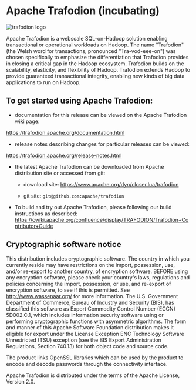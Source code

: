# Apache Trafodion (incubating)
![trafodion logo](http://trafodion.apache.org/images/logos/trafodion-logo.jpg)

Apache Trafodion is a webscale SQL-on-Hadoop solution enabling transactional or 
operational workloads on Hadoop.  The name "Trafodion" (the Welsh word for 
transactions, pronounced "Tra-vod-eee-on") was chosen specifically to emphasize 
the differentiation that Trafodion provides in closing a critical gap in the 
Hadoop ecosystem. Trafodion builds on the scalability, elasticity, and 
flexibility of Hadoop. Trafodion extends Hadoop to provide guaranteed 
transactional integrity, enabling new kinds of big data applications to run on 
Hadoop.

## To get started using Apache Trafodion: 

  - documentation for this release can be viewed on the Apache Trafodion wiki page: 
  
  https://trafodion.apache.org/documentation.html

  - release notes describing changes for particular releases can be viewed:
  
  https://trafodion.apache.org/release-notes.html

  - the latest Apache Trafodion can be downloaded from Apache
    distribution site or accessed from git:

    - download site:
      https://www.apache.org/dyn/closer.lua/trafodion

    - git site:
      `git@github.com:apache/trafodion`

  - To build and try out Apache Trafodion, please following our build 
    instructions as described:
      https://cwiki.apache.org/confluence/display/TRAFODION/Trafodion+Contributor+Guide


## Cryptographic software notice


This distribution includes cryptographic software. The country in which you 
currently reside may have restrictions on the import, possession, use, and/or 
re-export to another country, of encryption software. BEFORE using any 
encryption software, please check your country's laws, regulations and policies 
concerning the import, possession, or use, and re-export of encryption software, 
to see if this is permitted. See <http://www.wassenaar.org/> for more 
information.  The U.S. Government Department of Commerce, Bureau of Industry and 
Security (BIS), has classified this software as Export Commodity Control Number
(ECCN) 5D002.C.1, which includes information security software using or 
performing cryptographic functions with asymmetric algorithms. The form and 
manner of this Apache Software Foundation distribution makes it eligible for 
export under the License Exception ENC Technology Software Unrestricted (TSU) 
exception (see the BIS Export Administration Regulations, Section 740.13) for 
both object code and source code.

The product links OpenSSL libraries which can be used by the product to 
encode and decode passwords through the connectivity interface.

Apache Trafodion is distributed under the terms of the Apache License, Version 2.0.

